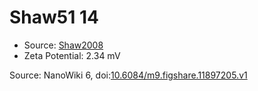 <a name="material" />

# Shaw51 14
<script type="application/ld+json">
  {
    "@context": "https://schema.org/",
    "@type": "ChemicalSubstance",
    "@id": "https://egonw.github.io/nanowiki/nanowiki44.html#material",
    "http://purl.org/dc/terms/conformsTo":
      {
        "@type": "CreativeWork",
        "@id": "https://bioschemas.org/profiles/ChemicalSubstance/0.4-RELEASE/"
      },
    "identfier": "44",
    "name": "Shaw51 14",
    "url": "https://egonw.github.io/nanowiki/nanowiki44.html#material",
    "sameAs": "http://127.0.0.1/mediawiki/index.php/Special:URIResolver/Shaw51_14"
  }
</script>


* Source: [Shaw2008](articleShaw2008.md)
* Zeta Potential: 2.34 mV


Source: NanoWiki 6, doi:[10.6084/m9.figshare.11897205.v1](https://doi.org/10.6084/m9.figshare.11897205.v1)
